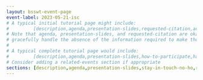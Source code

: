 ```yaml
---
layout: bsswt-event-page
event-label: 2023-05-21-isc
# A typical initial tutorial page might include:
#         [description,agenda,presentation-slides,requested-citation,acknowledgments]
# Note that agenda, presentation-slides, and requested-citation are okay here because they
# gracefully handle the absence of the information required to make those sections "event-ready".
#
# A typical complete tutorial page would include: 
#         [description,agenda,presentation-slides,how-to-participate,hands-on-exercises,stay-in-touch,resources-from-presentations,requested-citation,acknowledgments]
# Consider adding a related-events section if appropriate
sections: [description,agenda,presentation-slides,stay-in-touch-no-ho,requested-citation,acknowledgments]
---
```

